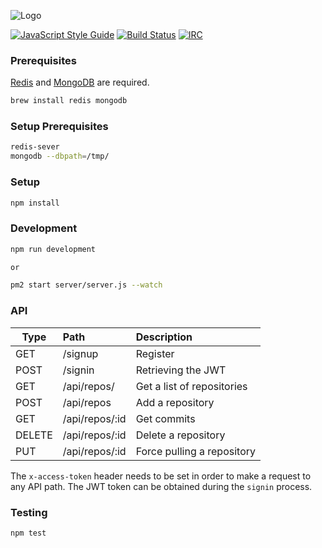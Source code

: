 ![Logo](https://github.com/posidron/posidron.github.io/raw/master/static/images/argus.png)

[![JavaScript Style Guide](https://img.shields.io/badge/code_style-standard-brightgreen.svg)](https://standardjs.com)
[![Build Status](https://api.travis-ci.org/mozillasecurity/argus.svg?branch=master)](https://travis-ci.org/MozillaSecurity/argus) [![IRC](https://img.shields.io/badge/IRC-%23fuzzing-1e72ff.svg?style=flat)](https://www.irccloud.com/invite?channel=%23fuzzing&amp;hostname=irc.mozilla.org&amp;port=6697&amp;ssl=1)


### Prerequisites

[Redis](https://redis.io/download) and
[MongoDB](https://docs.mongodb.com/manual/tutorial/install-mongodb-on-ubuntu/#install-mongodb-community-edition) are required.

```bash
brew install redis mongodb
```

### Setup Prerequisites

```bash
redis-sever
mongodb --dbpath=/tmp/
```

### Setup
```bash
npm install
```

### Development

```bash
npm run development

or

pm2 start server/server.js --watch
```

### API

| Type   | Path           | Description                |
| -------|:---------------| :--------------------------|
| GET    | /signup        | Register                   |
| POST   | /signin        | Retrieving the JWT         |
| GET    | /api/repos/    | Get a list of repositories |
| POST   | /api/repos     | Add a repository           |
| GET    | /api/repos/:id | Get commits                |
| DELETE | /api/repos/:id | Delete a repository        |
| PUT    | /api/repos/:id | Force pulling a repository |


The ```x-access-token``` header needs to be set in order to make a request to any API path. The JWT token can be obtained during the ```signin``` process.

### Testing

```bash
npm test
```
